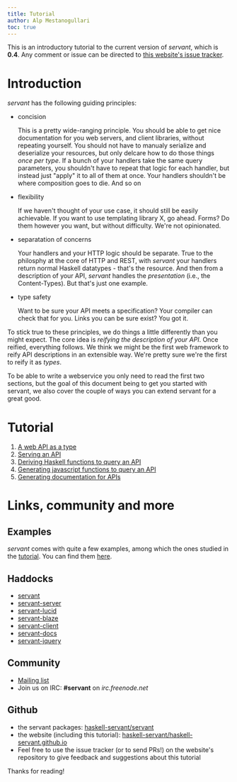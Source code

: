 ```yaml
---
title: Tutorial
author: Alp Mestanogullari
toc: true
---
```


This is an introductory tutorial to the current version of *servant*, which is **0.4**. Any comment or issue can be directed to [this website's issue tracker](http://github.com/haskell-servant/haskell-servant.github.io/issues).

# Introduction

*servant* has the following guiding principles:

- concision

   This is a pretty wide-ranging principle. You should be able to get nice
   documentation for you web servers, and client libraries, without repeating
   yourself. You should not have to manualy serialize and deserialize your
   resources, but only delcare how to do those things *once per type*. If a
   bunch of your handlers take the same query parameters, you shouldn't have to
   repeat that logic for each handler, but instead just "apply" it to all of
   them at once. Your handlers shouldn't be where composition goes to die. And
   so on

- flexibility

   If we haven't thought of your use case, it should still be easily
   achievable. If you want to use templating library X, go ahead. Forms? Do
   them however you want, but without difficulty. We're not opinionated.

- separatation of concerns

   Your handlers and your HTTP logic should be separate. True to the philosphy
   at the core of HTTP and REST, with *servant* your handlers return normal
   Haskell datatypes - that's the resource. And then from a description of your
   API, *servant* handles the *presentation* (i.e., the Content-Types). But
   that's just one example.

- type safety

   Want to be sure your API meets a specification? Your compiler can check
   that for you. Links you can be sure exist? You got it.

To stick true to these principles, we do things a little differently than you
might expect. The core idea is *reifying the description of your API*. Once
reified, everything follows. We think we might be the first web framework to
reify API descriptions in an extensible way. We're pretty sure we're the first
to reify it as *types*.

To be able to write a webservice you only need to read the first two sections,
but the goal of this document being to get you started with servant, we also
cover the couple of ways you can extend servant for a great good.

# Tutorial

1. [A web API as a type](/tutorial/api-type.html)
2. [Serving an API](/tutorial/server.html)
3. [Deriving Haskell functions to query an API](/tutorial/client.html)
4. [Generating javascript functions to query an API](/tutorial/javascript.html)
5. [Generating documentation for APIs](/tutorial/docs.html)

# Links, community and more

## Examples

*servant* comes with quite a few examples, among which the ones studied in the [tutorial](/tutorial). You can find them [here](https://github.com/haskell-servant/servant/tree/master/servant-examples).

## Haddocks

- [servant](http://hackage.haskell.org/package/servant)
- [servant-server](http://hackage.haskell.org/package/servant-server)
- [servant-lucid](http://hackage.haskell.org/package/servant-lucid)
- [servant-blaze](http://hackage.haskell.org/package/servant-blaze)
- [servant-client](http://hackage.haskell.org/package/servant-client)
- [servant-docs](http://hackage.haskell.org/package/servant-docs)
- [servant-jquery](http://hackage.haskell.org/package/servant-jquery)

## Community

- [Mailing list](https://groups.google.com/forum/#!forum/haskell-servant)
- Join us on IRC: **#servant** on *irc.freenode.net*

## Github

- the servant packages: [haskell-servant/servant](https://github.com/haskell-servant/servant)
- the website (including this tutorial): [haskell-servant/haskell-servant.github.io](https://github.com/haskell-servant/haskell-servant.github.io/hakyll/tree)
- Feel free to use the issue tracker (or to send PRs!) on the website's repository to give feedback and suggestions about this tutorial

Thanks for reading!
